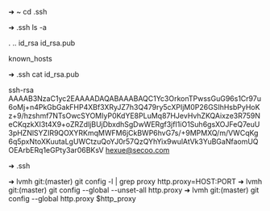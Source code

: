 ➜ ~ cd .ssh

➜ .ssh ls -a

. .. id\_rsa id\_rsa.pub

known\_hosts

➜ .ssh cat id\_rsa.pub

ssh-rsa AAAAB3NzaC1yc2EAAAADAQABAAABAQC1Yc3OrkonTPwssGuG96s1Cr97u6oMj+n4PkGbGakFHP4XBf3XRyJZ7h3Q479ry5cXPIjM0P26GSIhHsbPyHoKz+9\/hzshmf7NTsOwcSYOMIyP0KdYE8PLuMq87HJevHvhZKQAixze3R759NeCKqzkXI3t4X9+oZRZdljBUjDbxdhSgDwWERgf3jfI1iO1Suh6gsXOJFeQ7euU3pHZNlSYZIR9QOXYRKmqMWFM6jCkBWP6hvG7s\/+9MPMXQ\/m\/VWCqKg6q5pxNtoXKuutaLgUWCtzuQoYJ0r57QzQYhYix9wulAtVk3YuBGaNfaomUQOEArbERq1eGPty3ar06BKsV hexue@secoo.com

➜ .ssh

➜ lvmh git:\(master\) git config -l \| grep proxy http.proxy=HOST:PORT ➜ lvmh git:\(master\) git config --global --unset-all http.proxy ➜ lvmh git:\(master\) git config --global http.proxy $http\_proxy

